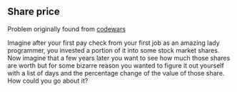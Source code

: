 ## Share price
Problem originally found from [codewars](http://www.codewars.com/)

Imagine after your first pay check from your first job as an amazing lady programmer, you invested a portion of it into some stock market shares. Now imagine that a few years later you want to see how much those shares are worth but for some bizarre reason you wanted to figure it out yourself with a list of days and the percentage change of the value of those share. How could you go about it?
